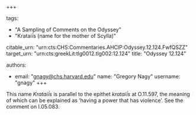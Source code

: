 +++

tags:
- "A Sampling of Comments on the Odyssey"
- "Krataiḯs (name for the mother of Scylla)"

citable_urn: "urn:cts:CHS:Commentaries.AHCIP:Odyssey.12.124.FwfQSZZ"
target_urn: "urn:cts:greekLit:tlg0012.tlg002:12.124"
title: "Odyssey 12.124"

authors:
- email: "gnagy@chs.harvard.edu"
  name: "Gregory Nagy"
  username: "gnagy"
+++

<p>This name <em>Krataiḯs</em> is parallel to the epithet <em>krataiḯs</em> at O.11.597, the meaning of which can be explained as ‘having a power that has violence’. See the comment on I.05.083.  </p>